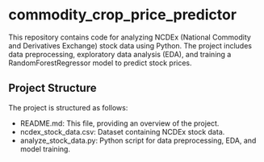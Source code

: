 # commodity_crop_price_predictor

This repository contains code for analyzing NCDEx (National Commodity and Derivatives Exchange) stock data using Python. The project includes data preprocessing, exploratory data analysis (EDA), and training a RandomForestRegressor model to predict stock prices.

## Project Structure
The project is structured as follows:

* README.md: This file, providing an overview of the project.
* ncdex_stock_data.csv: Dataset containing NCDEx stock data.
* analyze_stock_data.py: Python script for data preprocessing, EDA, and model training.

